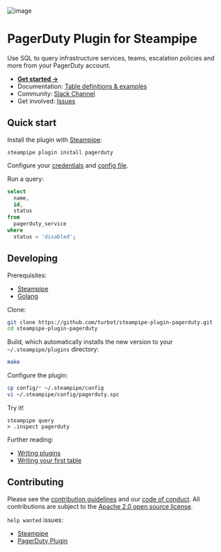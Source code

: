 ![image](https://hub.steampipe.io/images/plugins/turbot/pagerduty-social-graphic.png)

# PagerDuty Plugin for Steampipe

Use SQL to query infrastructure services, teams, escalation policies and more from your PagerDuty account.

- **[Get started →](https://hub.steampipe.io/plugins/turbot/pagerduty)**
- Documentation: [Table definitions & examples](https://hub.steampipe.io/plugins/turbot/pagerduty/tables)
- Community: [Slack Channel](https://steampipe.io/community/join)
- Get involved: [Issues](https://github.com/turbot/steampipe-plugin-pagerduty/issues)

## Quick start

Install the plugin with [Steampipe](https://steampipe.io):

```shell
steampipe plugin install pagerduty
```

Configure your [credentials](https://hub.steampipe.io/plugins/turbot/pagerduty#credentials) and [config file](https://hub.steampipe.io/plugins/turbot/pagerduty#configuration).

Run a query:

```sql
select
  name,
  id,
  status
from
  pagerduty_service
where
  status = 'disabled';
```

## Developing

Prerequisites:

- [Steampipe](https://steampipe.io/downloads)
- [Golang](https://golang.org/doc/install)

Clone:

```sh
git clone https://github.com/turbot/steampipe-plugin-pagerduty.git
cd steampipe-plugin-pagerduty
```

Build, which automatically installs the new version to your `~/.steampipe/plugins` directory:

```sh
make
```

Configure the plugin:

```sh
cp config/* ~/.steampipe/config
vi ~/.steampipe/config/pagerduty.spc
```

Try it!

```shell
steampipe query
> .inspect pagerduty
```

Further reading:

- [Writing plugins](https://steampipe.io/docs/develop/writing-plugins)
- [Writing your first table](https://steampipe.io/docs/develop/writing-your-first-table)

## Contributing

Please see the [contribution guidelines](https://github.com/turbot/steampipe/blob/main/CONTRIBUTING.md) and our [code of conduct](https://github.com/turbot/steampipe/blob/main/CODE_OF_CONDUCT.md). All contributions are subject to the [Apache 2.0 open source license](https://github.com/turbot/steampipe-plugin-pagerduty/blob/main/LICENSE).

`help wanted` issues:

- [Steampipe](https://github.com/turbot/steampipe/labels/help%20wanted)
- [PagerDuty Plugin](https://github.com/turbot/steampipe-plugin-pagerduty/labels/help%20wanted)
